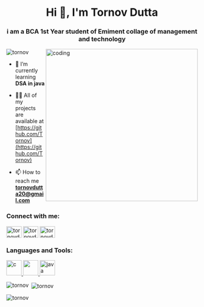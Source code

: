 <h1 align="center">Hi 👋, I'm Tornov Dutta</h1>
<h3 align="center">i am a BCA 1st Year student of Emiment collage of management and technology</h3>
<img align="right" alt="coding" width="400" src="https://media3.giphy.com/media/qgQUggAC3Pfv687qPC/giphy.gif">

<p align="left"> <img src="https://komarev.com/ghpvc/?username=tornov&label=Profile%20views&color=0e75b6&style=flat" alt="tornov" /> </p>

- 🌱 I’m currently learning **DSA in java**

- 👨‍💻 All of my projects are available at [https://github.com/Tornov](https://github.com/Tornov)

- 📫 How to reach me **tornovdutta20@gmail.com**

<h3 align="left">Connect with me:</h3>
<p align="left">
<a href="https://instagram.com/tornovdutta" target="blank"><img align="center" src="https://encrypted-tbn0.gstatic.com/images?q=tbn:ANd9GcTppW9sHR6L4QY5Y5K4hxX8QLmKQQ7Ai8gkMA&usqp=CAU" alt="tornovdutta" height="30" width="40" /></a>
<a href="https://www.leetcode.com/tornovdutta20" target="blank"><img align="center" src="https://user-images.githubusercontent.com/36547915/97088991-45da5d00-1652-11eb-900f-80d106540f4f.png" alt="tornovdutta20" height="30" width="40" /></a>
<a href="https://auth.geeksforgeeks.org/user/tornovdkk2o" target="blank"><img align="center" src="https://media.geeksforgeeks.org/wp-content/cdn-uploads/gfg_200x200-min.png" alt="tornovdkk2o" height="30" width="40" /></a>
</p>

<h3 align="left">Languages and Tools:</h3>
<p align="left"> <a href="https://www.cprogramming.com/" target="_blank" rel="noreferrer"> <img src="https://i.pinimg.com/originals/6e/46/e7/6e46e7dbe2bb73dacc055e5dbd85c3ad.png" alt="c" width="40" height="40"/> </a> <a href="https://www.w3.org/html/" target="_blank" rel="noreferrer"> <img src="https://cdn.pixabay.com/photo/2017/08/05/11/16/logo-2582748_960_720.png" width="40" height="40"/> </a> <a href="https://www.java.com" target="_blank" rel="noreferrer"> <img src="https://w7.pngwing.com/pngs/34/978/png-transparent-java-object-oriented-jvm-java-logo-applications-web-services-3d-icon.png" alt="java" width="40" height="40"/> </a> </p>

<p><img align="left" src="https://github-readme-stats.vercel.app/api/top-langs?username=tornov&show_icons=true&locale=en&layout=compact" alt="tornov" /></p>

<p>&nbsp;<img align="center" src="https://github-readme-stats.vercel.app/api?username=tornov&show_icons=true&locale=en" alt="tornov" /></p>

<p><img align="center" src="https://github-readme-streak-stats.herokuapp.com/?user=tornov&" alt="tornov" /></p>
